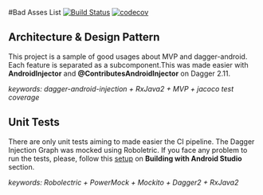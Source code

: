 #Bad Asses List
[![Build Status](https://travis-ci.org/haroldolivieri/BadAssesList.svg?branch=master)](https://travis-ci.org/haroldolivieri/BadAssesList) [![codecov](https://codecov.io/gh/haroldolivieri/BadAssesList/branch/master/graph/badge.svg)](https://codecov.io/gh/haroldolivieri/BadAssesList)

## Architecture & Design Pattern
This project is a sample of good usages about MVP and dagger-android.
Each feature is separated as a subcomponent.This was made easier with **AndroidInjector** and **@ContributesAndroidInjector** on Dagger 2.11.

*keywords: dagger-android-injection + RxJava2 + MVP + jacoco test coverage*

## Unit Tests
There are only unit tests aiming to made easier the CI pipeline.
The Dagger Injection Graph was mocked using Roboletric.
If you face any problem to run the tests, please, follow this [setup](http://robolectric.org/getting-started/)
on **Building with Android Studio** section.

*keywords: Robolectric + PowerMock + Mockito + Dagger2 + RxJava2*




